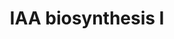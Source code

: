 ---
authors:
- Anwesha
- Eweitz
description: This event has been computationally inferred from an event that has been
  demonstrated in another species.<p>The inference is based on Ensembl Compara orthology
  projection. Briefly, reactions for which all involved PhysicalEntities (in input,
  output and catalyst) have a mapped ortholog or paralog are inferred to the other
  species. High-level events are also inferred for these events to allow for easier
  navigation.<p>Details of projection methods and parameters may be found <a href="/projection.html">here.</a><p>  Source:[http://plantreactome.gramene.org/
  Plant Reactome].
last-edited: 2021-05-26
organisms:
- Zea mays
redirect_from:
- /index.php/Pathway:WP3059
- /instance/WP3059
schema-jsonld:
- '@context': https://schema.org/
  '@id': https://wikipathways.github.io/pathways/WP3059.html
  '@type': Dataset
  creator:
    '@type': Organization
    name: WikiPathways
  description: This event has been computationally inferred from an event that has
    been demonstrated in another species.<p>The inference is based on Ensembl Compara
    orthology projection. Briefly, reactions for which all involved PhysicalEntities
    (in input, output and catalyst) have a mapped ortholog or paralog are inferred
    to the other species. High-level events are also inferred for these events to
    allow for easier navigation.<p>Details of projection methods and parameters may
    be found <a href="/projection.html">here.</a><p>  Source:[http://plantreactome.gramene.org/
    Plant Reactome].
  keywords:
  - ''
  - indole-3-pyruvate
  - NADP+
  - acid decarboxylase
  - H2O2
  - Indole-3-acetaldehyde
  - tryptamine
  - YUCCA like
  - Indole-3-acetonitrile
  - NH3
  - decarboxylase
  - 2OG
  - L-Trp
  - Indole-3-acetaldoxime
  - monooxygenase
  - oxidase
  - indole-3-acetaldoxime
  - nitrilase
  - indole-3-acetonitrile
  - GRMZM2G127160
  - Tryptophan
  - indole acetaldehyde
  - Indole-3-pyruvic
  - CO2
  - L-Glu
  - NADPH
  - H+
  - dehydratase
  - H2O
  - O2
  - indole-3-acetate
  license: CC0
  name: IAA biosynthesis I
seo: CreativeWork
title: IAA biosynthesis I
wpid: WP3059
---